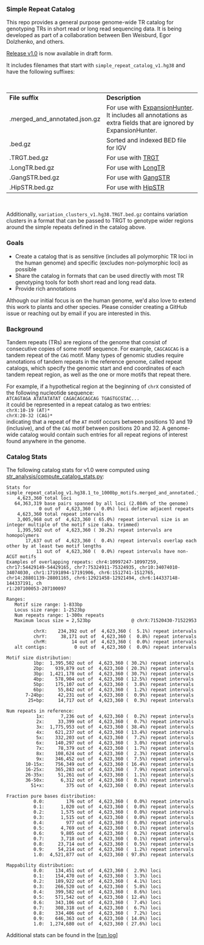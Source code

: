 

### Simple Repeat Catalog

This repo provides a general purpose genome-wide TR catalog for genotyping TRs in short read or long read sequencing data. 
It is being developed as part of a collaboration between Ben Weisburd, Egor Dolzhenko, and others. 

[Release v1.0](https://github.com/broadinstitute/tandem-repeat-catalogs/releases/tag/v1.0) is now available in draft form. 

It includes filenames that start with `simple_repeat_catalog_v1.hg38` and have the following suffixes:

<br />
<table>
<tr><td><b>File suffix</b></td><td><b>Description</b></td></tr>
<tr><td>.merged_and_annotated.json.gz</td><td>For use with <a href="https://github.com/Illumina/ExpansionHunter">ExpansionHunter</a>. It includes all annotations as extra fields that are ignored by ExpansionHunter.</td></tr>
<tr><td>.bed.gz</td><td>Sorted and indexed BED file for IGV</td></tr>
<tr><td>.TRGT.bed.gz</td><td>For use with <a href="https://github.com/PacificBiosciences/trgt">TRGT</a></td></tr>
<tr><td>.LongTR.bed.gz</td><td>For use with <a href="https://github.com/gymrek-lab/LongTR">LongTR</a></td></tr>
<tr><td>.GangSTR.bed.gz</td><td>For use with <a href="https://github.com/gymreklab/GangSTR">GangSTR</a></td></tr>
<tr><td>.HipSTR.bed.gz</td><td>For use with <a href="https://github.com/HipSTR-Tool/HipSTR">HipSTR</a></td></tr>
</table>
<br />

Additionally, `variation_clusters_v1.hg38.TRGT.bed.gz` contains variation clusters in a format that can be passed to TRGT to genotype wider regions around the simple repeats defined in the catalog above. 

### Goals

- Create a catalog that is as sensitive (includes all polymorphic TR loci in the human genome) and specific (excludes non-polymorphic loci) as possible
- Share the catalog in formats that can be used directly with most TR genotyping tools for both short read and long read data. 
- Provide rich annotations

Although our initial focus is on the human genome, we'd also love to extend this work to plants and other species. Please consider creating a GitHub issue or reaching out by email if you are interested in this.

### Background

Tandem repeats (TRs) are regions of the genome that consist of consecutive copies of some motif sequence. For example, `CAGCAGCAG` is a tandem repeat of the `CAG` motif. Many types of genomic studies require annotations of tandem repeats in the reference genome, called repeat catalogs, which specify the genomic start and end coordinates of each tandem repeat region, as well as the one or more motifs that repeat there. 

For example, if a hypothetical region at the beginning of `chrX` consisted of the following nucleotide sequence:  
`ATCAGTAGA ATATATATAT CAGACAGCAGCAG TGAGTGCGTAC...`  
it could be represented in a repeat catalog as two entries:  
`chrX:10-19 (AT)*`  
`chrX:20-32 (CAG)*`   
indicating that a repeat of the `AT` motif occurs between positions 10 and 19 (inclusive), and of the `CAG` motif between positions 20 and 32.
A genome-wide catalog would contain such entries for all repeat regions of interest found anywhere in the genome. 


### Catalog Stats

The following catalog stats for v1.0 were computed using [str_analysis/compute_catalog_stats.py](https://github.com/broadinstitute/str-analysis/blob/main/str_analysis/compute_catalog_stats.py):

```
Stats for simple_repeat_catalog_v1.hg38.1_to_1000bp_motifs.merged_and_annotated.json.gz:
    4,623,360 total loci
   64,363,319 base pairs spanned by all loci (2.084% of the genome)
            0 out of  4,623,360 (  0.0%) loci define adjacent repeats
    4,623,360 total repeat intervals
    3,005,968 out of  4,623,360 ( 65.0%) repeat interval size is an integer multiple of the motif size (aka. trimmed)
    1,395,502 out of  4,623,360 ( 30.2%) repeat intervals are homopolymers
       17,637 out of  4,623,360 (  0.4%) repeat intervals overlap each other by at least two motif lengths
           11 out of  4,623,360 (  0.0%) repeat intervals have non-ACGT motifs
Examples of overlapping repeats: chr4:10997247-10997259, chr17:54429149-54429165, chr7:75324911-75324935, chr10:34074010-34074030, chr1:17191894-17191906, chr6:1512741-1512765, chr14:28801139-28801165, chr6:12921458-12921494, chr6:144337148-144337191, ch
r1:207100053-207100097

Ranges:
   Motif size range: 1-833bp
   Locus size range: 1-2523bp
   Num repeats range: 1-300x repeats
   Maximum locus size = 2,523bp               @ chrX:71520430-71522953

          chrX:    234,392 out of  4,623,360 (  5.1%) repeat intervals
          chrY:     38,171 out of  4,623,360 (  0.8%) repeat intervals
          chrM:         14 out of  4,623,360 (  0.0%) repeat intervals
   alt contigs:          0 out of  4,623,360 (  0.0%) repeat intervals

Motif size distribution:
          1bp:  1,395,502 out of  4,623,360 ( 30.2%) repeat intervals
          2bp:    939,879 out of  4,623,360 ( 20.3%) repeat intervals
          3bp:  1,421,178 out of  4,623,360 ( 30.7%) repeat intervals
          4bp:    578,904 out of  4,623,360 ( 12.5%) repeat intervals
          5bp:    175,107 out of  4,623,360 (  3.8%) repeat intervals
          6bp:     55,842 out of  4,623,360 (  1.2%) repeat intervals
       7-24bp:     42,231 out of  4,623,360 (  0.9%) repeat intervals
        25+bp:     14,717 out of  4,623,360 (  0.3%) repeat intervals

Num repeats in reference:
           1x:      7,236 out of  4,623,360 (  0.2%) repeat intervals
           2x:     33,399 out of  4,623,360 (  0.7%) repeat intervals
           3x:  1,775,953 out of  4,623,360 ( 38.4%) repeat intervals
           4x:    621,237 out of  4,623,360 ( 13.4%) repeat intervals
           5x:    332,203 out of  4,623,360 (  7.2%) repeat intervals
           6x:    140,297 out of  4,623,360 (  3.0%) repeat intervals
           7x:     78,379 out of  4,623,360 (  1.7%) repeat intervals
           8x:    108,624 out of  4,623,360 (  2.3%) repeat intervals
           9x:    346,452 out of  4,623,360 (  7.5%) repeat intervals
       10-15x:    756,349 out of  4,623,360 ( 16.4%) repeat intervals
       16-25x:    365,283 out of  4,623,360 (  7.9%) repeat intervals
       26-35x:     51,261 out of  4,623,360 (  1.1%) repeat intervals
       36-50x:      6,312 out of  4,623,360 (  0.1%) repeat intervals
         51+x:        375 out of  4,623,360 (  0.0%) repeat intervals

Fraction pure bases distribution:
          0.0:        176 out of  4,623,360 (  0.0%) repeat intervals
          0.1:      1,020 out of  4,623,360 (  0.0%) repeat intervals
          0.2:      1,575 out of  4,623,360 (  0.0%) repeat intervals
          0.3:      1,515 out of  4,623,360 (  0.0%) repeat intervals
          0.4:        977 out of  4,623,360 (  0.0%) repeat intervals
          0.5:      4,769 out of  4,623,360 (  0.1%) repeat intervals
          0.6:      9,805 out of  4,623,360 (  0.2%) repeat intervals
          0.7:      3,718 out of  4,623,360 (  0.1%) repeat intervals
          0.8:     23,714 out of  4,623,360 (  0.5%) repeat intervals
          0.9:     54,214 out of  4,623,360 (  1.2%) repeat intervals
          1.0:  4,521,877 out of  4,623,360 ( 97.8%) repeat intervals

Mappability distribution:
          0.0:    134,451 out of  4,623,360 (  2.9%) loci
          0.1:    154,470 out of  4,623,360 (  3.3%) loci
          0.2:    189,922 out of  4,623,360 (  4.1%) loci
          0.3:    266,520 out of  4,623,360 (  5.8%) loci
          0.4:    399,582 out of  4,623,360 (  8.6%) loci
          0.5:    571,542 out of  4,623,360 ( 12.4%) loci
          0.6:    343,106 out of  4,623,360 (  7.4%) loci
          0.7:    308,318 out of  4,623,360 (  6.7%) loci
          0.8:    334,406 out of  4,623,360 (  7.2%) loci
          0.9:    646,363 out of  4,623,360 ( 14.0%) loci
          1.0:  1,274,680 out of  4,623,360 ( 27.6%) loci
```

Additional stats can be found in the [[run log](https://raw.githubusercontent.com/broadinstitute/tandem-repeat-catalogs/main/all_steps.merge_and_annotate_loci.log)]



